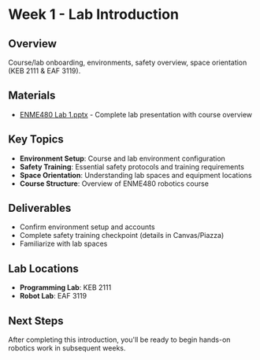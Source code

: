 # Week 1 - Lab Introduction

## Overview
Course/lab onboarding, environments, safety overview, space orientation (KEB 2111 & EAF 3119).

## Materials
- [ENME480 Lab 1.pptx](ENME480%20Lab%201.pptx) - Complete lab presentation with course overview

## Key Topics
- **Environment Setup**: Course and lab environment configuration
- **Safety Training**: Essential safety protocols and training requirements
- **Space Orientation**: Understanding lab spaces and equipment locations
- **Course Structure**: Overview of ENME480 robotics course

## Deliverables
- Confirm environment setup and accounts
- Complete safety training checkpoint (details in Canvas/Piazza)
- Familiarize with lab spaces

## Lab Locations
- **Programming Lab**: KEB 2111
- **Robot Lab**: EAF 3119

## Next Steps
After completing this introduction, you'll be ready to begin hands-on robotics work in subsequent weeks.
